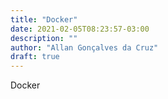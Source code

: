 ```yaml
---
title: "Docker"
date: 2021-02-05T08:23:57-03:00
description: ""
author: "Allan Gonçalves da Cruz"
draft: true
---
```


Docker